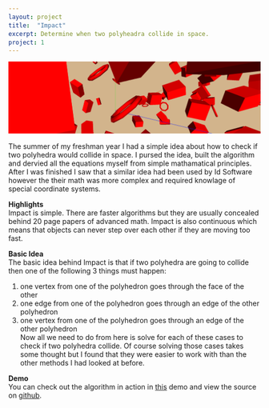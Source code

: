 ```yaml
---
layout: project
title:  "Impact"
excerpt: Determine when two polyheadra collide in space.
project: 1
---
```


<p align="center">
	<img src="/impact-screen.png"> 
</p>

The summer of my freshman year I had a simple idea about how to check if two polyhedra would collide in space. I pursed the idea, built the algorithm and dervied all the equations myself from simple mathamatical principles. After I was finished I saw that a similar idea had been used by Id Software however the their math was more complex and required knowlage of special coordinate systems. 

**Highlights**  
Impact is simple. There are faster algorithms but they are usually concealed behind 20 page papers of advanced math. Impact is also continuous which means that objects can never step over each other if they are moving too fast.  

**Basic Idea**  
The basic idea behind Impact is that if two polyhedra are going to collide then one of the following 3 things must happen:  
1) one vertex from one of the polyhedron goes through the face of the other  
2) one edge from one of the polyhedron goes through an edge of the other polyhedron  
3) one vertex from one of the polyhedron goes through an edge of the other polyhedron  
Now all we need to do from here is solve for each of these cases to check if two polyhedra collide. Of course solving those cases takes some thought but I found that they were easier to work with than the other methods I had looked at before.

**Demo**  
You can check out the algorithm in action in [this](https://mr4k.github.io/Impact/) demo and view the source on [github](https://github.com/Mr4k/Impact).
